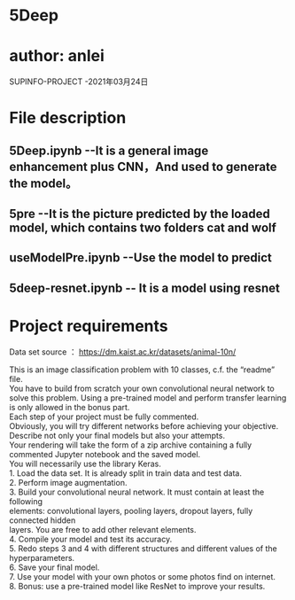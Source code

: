 # 5Deep
# author: anlei
SUPINFO-PROJECT -2021年03月24日  

# File description  
  ## 5Deep.ipynb --It is a general image enhancement plus CNN，And used to generate the model。  
  ## 5pre --It is the picture predicted by the loaded model, which contains two folders cat and wolf  
  ## useModelPre.ipynb --Use the model to predict  
  ## 5deep-resnet.ipynb -- It is a model using resnet  




# Project requirements  
Data set source  ：  https://dm.kaist.ac.kr/datasets/animal-10n/  

This is an image classification problem with 10 classes, c.f. the “readme” file.  
You have to build from scratch your own convolutional neural network to solve this problem. Using a pre-trained model and perform transfer learning is only allowed in the bonus part.  
Each step of your project must be fully commented.  
Obviously, you will try different networks before achieving your objective. Describe not only your final models but also your attempts.  
Your rendering will take the form of a zip archive containing a fully commented Jupyter notebook and the saved model.  
You will necessarily use the library Keras.    
          1. Load the data set. It is already split in train data and test data.  
          2. Perform image augmentation.  
          3. Build your convolutional neural network. It must contain at least the following  
          elements: convolutional layers, pooling layers, dropout layers, fully connected hidden  
          layers. You are free to add other relevant elements.  
          4. Compile your model and test its accuracy.  
          5. Redo steps 3 and 4 with different structures and different values of the
          hyperparameters.  
          6. Save your final model.  
          7. Use your model with your own photos or some photos find on internet.  
          8. Bonus: use a pre-trained model like ResNet to improve your results.  
